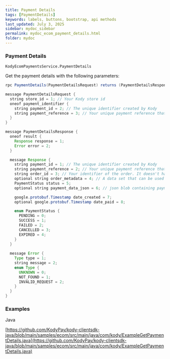 ```yaml
---
title: Payment Details
tags: [PaymentDetails]
keywords: labels, buttons, bootstrap, api methods
last_updated: July 3, 2025
sidebar: mydoc_sidebar
permalink: mydoc_ecom_payment_details.html
folder: mydoc
---
```



### Payment Details

`KodyEcomPaymentsService.PaymentDetails`

Get the payment details with the following parameters:

```java
rpc PaymentDetails(PaymentDetailsRequest) returns (PaymentDetailsResponse);

message PaymentDetailsRequest {
  string store_id = 1; // Your Kody store id
  oneof payment_identifier {
    string payment_id = 2; // The unique identifier created by Kody
    string payment_reference = 3; // Your unique payment reference that was set during the initiation
  }
}

message PaymentDetailsResponse {
  oneof result {
    Response response = 1;
    Error error = 2;
  }

  message Response {
    string payment_id = 1; // The unique identifier created by Kody
    string payment_reference = 2; // Your unique payment reference that was set during the initiation
    string order_id = 3; // Your identifier of the order. It doesn't have to be unique, for example when the same order has multiple payments.
    optional string order_metadata = 4; // A data set that can be used to store information about the order and used in the payment details. For example a JSON with checkout items. It will be useful as evidence to challenge chargebacks or any risk data.
    PaymentStatus status = 5;
    optional string payment_data_json = 6; // json blob containing payment data

    google.protobuf.Timestamp date_created = 7;
    optional google.protobuf.Timestamp date_paid = 8;

    enum PaymentStatus {
      PENDING = 0;
      SUCCESS = 1;
      FAILED = 2;
      CANCELLED = 3;
      EXPIRED = 4;
    }
  }
  
  message Error {
    Type type = 1;
    string message = 2;
    enum Type {
      UNKNOWN = 0;
      NOT_FOUND = 1;
      INVALID_REQUEST = 2;
    }
  }
}
```

### Examples

Java

[https://github.com/KodyPay/kody-clientsdk-java/blob/main/samples/ecom/src/main/java/com/kody/ExampleGetPaymentDetails.java](https://github.com/KodyPay/kody-clientsdk-java/blob/main/samples/ecom/src/main/java/com/kody/ExampleGetPaymentDetails.java)